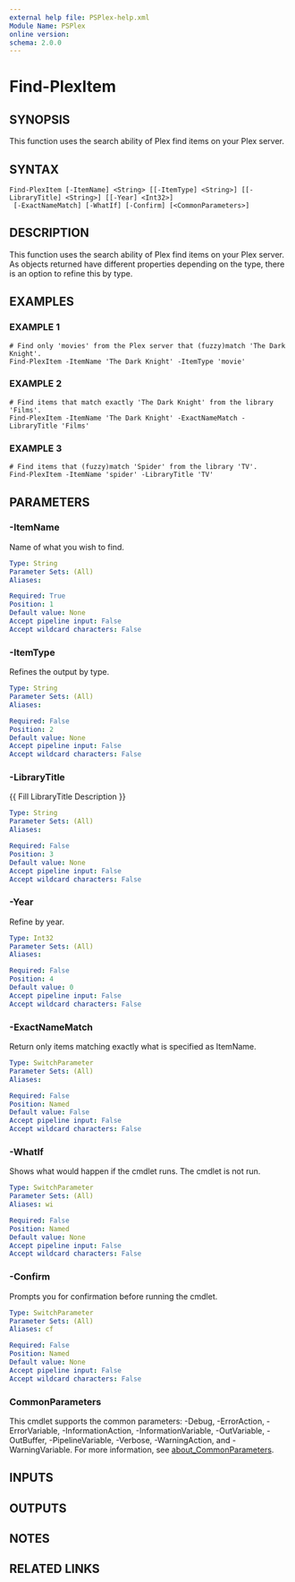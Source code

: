 ```yaml
---
external help file: PSPlex-help.xml
Module Name: PSPlex
online version:
schema: 2.0.0
---
```


# Find-PlexItem

## SYNOPSIS
This function uses the search ability of Plex find items on your Plex server.

## SYNTAX

```
Find-PlexItem [-ItemName] <String> [[-ItemType] <String>] [[-LibraryTitle] <String>] [[-Year] <Int32>]
 [-ExactNameMatch] [-WhatIf] [-Confirm] [<CommonParameters>]
```

## DESCRIPTION
This function uses the search ability of Plex find items on your Plex server.
As objects returned have different properties depending on the type, there is
an option to refine this by type.

## EXAMPLES

### EXAMPLE 1
```
# Find only 'movies' from the Plex server that (fuzzy)match 'The Dark Knight'.
Find-PlexItem -ItemName 'The Dark Knight' -ItemType 'movie'
```

### EXAMPLE 2
```
# Find items that match exactly 'The Dark Knight' from the library 'Films'.
Find-PlexItem -ItemName 'The Dark Knight' -ExactNameMatch -LibraryTitle 'Films'
```

### EXAMPLE 3
```
# Find items that (fuzzy)match 'Spider' from the library 'TV'.
Find-PlexItem -ItemName 'spider' -LibraryTitle 'TV'
```

## PARAMETERS

### -ItemName
Name of what you wish to find.

```yaml
Type: String
Parameter Sets: (All)
Aliases:

Required: True
Position: 1
Default value: None
Accept pipeline input: False
Accept wildcard characters: False
```

### -ItemType
Refines the output by type.

```yaml
Type: String
Parameter Sets: (All)
Aliases:

Required: False
Position: 2
Default value: None
Accept pipeline input: False
Accept wildcard characters: False
```

### -LibraryTitle
{{ Fill LibraryTitle Description }}

```yaml
Type: String
Parameter Sets: (All)
Aliases:

Required: False
Position: 3
Default value: None
Accept pipeline input: False
Accept wildcard characters: False
```

### -Year
Refine by year.

```yaml
Type: Int32
Parameter Sets: (All)
Aliases:

Required: False
Position: 4
Default value: 0
Accept pipeline input: False
Accept wildcard characters: False
```

### -ExactNameMatch
Return only items matching exactly what is specified as ItemName.

```yaml
Type: SwitchParameter
Parameter Sets: (All)
Aliases:

Required: False
Position: Named
Default value: False
Accept pipeline input: False
Accept wildcard characters: False
```

### -WhatIf
Shows what would happen if the cmdlet runs.
The cmdlet is not run.

```yaml
Type: SwitchParameter
Parameter Sets: (All)
Aliases: wi

Required: False
Position: Named
Default value: None
Accept pipeline input: False
Accept wildcard characters: False
```

### -Confirm
Prompts you for confirmation before running the cmdlet.

```yaml
Type: SwitchParameter
Parameter Sets: (All)
Aliases: cf

Required: False
Position: Named
Default value: None
Accept pipeline input: False
Accept wildcard characters: False
```

### CommonParameters
This cmdlet supports the common parameters: -Debug, -ErrorAction, -ErrorVariable, -InformationAction, -InformationVariable, -OutVariable, -OutBuffer, -PipelineVariable, -Verbose, -WarningAction, and -WarningVariable. For more information, see [about_CommonParameters](http://go.microsoft.com/fwlink/?LinkID=113216).

## INPUTS

## OUTPUTS

## NOTES

## RELATED LINKS
